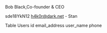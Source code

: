Bob Black,Co-founder & CEO

sde18YkN12
h4k0r@dark.net - Stan

Table Users
id
email_address
user_name
phone

